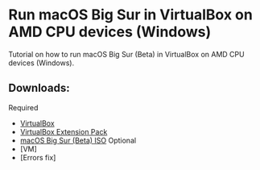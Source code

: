 # Run macOS Big Sur in VirtualBox on AMD CPU devices (Windows)
Tutorial on how to run macOS Big Sur (Beta) in VirtualBox on AMD CPU devices (Windows).
## Downloads:
Required
* [VirtualBox](https://download.virtualbox.org/virtualbox/6.1.12/VirtualBox-6.1.12-139181-Win.exe)
* [VirtualBox Extension Pack](https://download.virtualbox.org/virtualbox/6.1.12/Oracle_VM_VirtualBox_Extension_Pack-6.1.12.vbox-extpack)
* [macOS Big Sur (Beta) ISO](https://onedrive.live.com/download?cid=FB8ECF277467B058&resid=FB8ECF277467B058%218623&authkey=AGqXzYlefvta3fI)
Optional
* [VM]
* [Errors fix]
